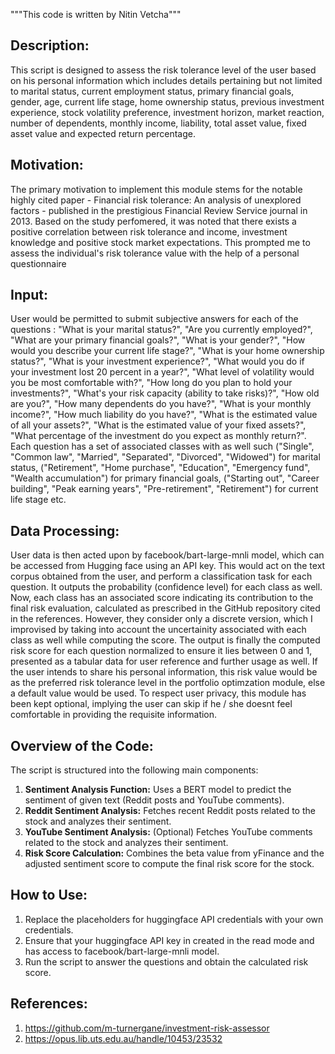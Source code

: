 """This code is written by Nitin Vetcha"""

Description:
------------
This script is designed to assess the risk tolerance level of the user based on his personal information which includes details pertaining but not limited to marital status, current employment status, primary financial goals, gender, age, current life stage, home ownership status, previous investment experience, stock volatility preference, investment horizon, market reaction, number of dependents, monthly income, liability, total asset value, fixed asset value and expected return percentage.

Motivation:
-----------
The primary motivation to implement this module stems for the notable highly cited paper - Financial risk tolerance: An analysis of unexplored factors - published in the prestigious Financial Review Service journal in 2013. Based on the study perfomered, it was noted that there exists a positive correlation between risk  tolerance and income, investment knowledge and positive stock market expectations. This prompted me to assess the individual's risk tolerance value with the help of a personal questionnaire

Input:
------------
User would be permitted to submit subjective answers for each of the questions : "What is your marital status?", "Are you currently employed?",  "What are your primary financial goals?", "What is your gender?", "How would you describe your current life stage?", "What is your home ownership status?", "What is your investment experience?", "What would you do if your investment lost 20 percent in a year?", "What level of volatility would you be most comfortable with?", "How long do you plan to hold your investments?", "What's your risk capacity (ability to take risks)?", "How old are you?", "How many dependents do you have?", "What is your monthly income?", "How much liability do you have?", "What is the estimated value of all your assets?", "What is the estimated value of your fixed assets?", "What percentage of the investment do you expect as monthly return?". Each question has a set of associated classes with as well such ("Single", "Common law", "Married", "Separated", "Divorced", "Widowed") for marital status, ("Retirement", "Home purchase", "Education", "Emergency fund", "Wealth accumulation") for primary financial goals, ("Starting out", "Career building", "Peak earning years", "Pre-retirement", "Retirement") for current life stage etc.

Data Processing:
----------------
User data is then acted upon by facebook/bart-large-mnli model, which can be accessed from Hugging face using an API key. This would act on the text corpus obtained from the user, and perform a classification task for each question. It outputs the probability (confidence level) for each class as well. Now, each class has an associated score indicating its contribution to the final risk evaluation, calculated as prescribed in the GitHub repository cited in the references. However, they consider only a discrete version, which I improvised by taking into account the uncertainity associated with each class as well while computing the score. The output is finally the computed risk score for each question normalized to ensure it lies between 0 and 1, presented as a tabular data for user reference and further usage as well. If the user intends to share his personal information, this risk value would be as the preferred risk tolerance level in the portfolio optimzation module, else a default value would be used. To respect user privacy, this module has been kept optional, implying the user can skip if he / she doesnt feel comfortable in providing the requisite information. 

Overview of the Code:
---------------------
The script is structured into the following main components:

1. **Sentiment Analysis Function:** Uses a BERT model to predict the sentiment of given text (Reddit posts and YouTube comments).
2. **Reddit Sentiment Analysis:** Fetches recent Reddit posts related to the stock and analyzes their sentiment.
3. **YouTube Sentiment Analysis:** (Optional) Fetches YouTube comments related to the stock and analyzes their sentiment.
4. **Risk Score Calculation:** Combines the beta value from yFinance and the adjusted sentiment score to compute the final risk score for the stock.

How to Use:
-----------
1. Replace the placeholders for huggingface API credentials with your own credentials.
2. Ensure that your huggingface API key in created in the read mode and has access to facebook/bart-large-mnli model.
3. Run the script to answer the questions and obtain the calculated risk score.

References:
-----------
1. https://github.com/m-turnergane/investment-risk-assessor
2. https://opus.lib.uts.edu.au/handle/10453/23532

